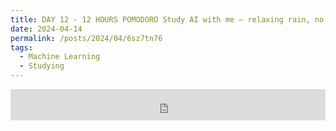 ```yaml
---
title: DAY 12 - 12 HOURS POMODORO Study AI with me — relaxing rain, no music
date: 2024-04-14
permalink: /posts/2024/04/6sz7tn76
tags:
  - Machine Learning
  - Studying
---
```


<iframe width="100%" height="50" src="https://www.youtube.com/embed/GsxVDiAjV9I" frameborder="0" allowfullscreen></iframe>
